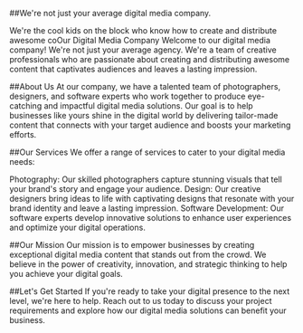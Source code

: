##We're not just your average digital media company. 

We're the cool kids on the block who know how to create and distribute awesome coOur Digital Media Company
Welcome to our digital media company! We're not just your average agency. We're a team of creative professionals who are passionate about creating and distributing awesome content that captivates audiences and leaves a lasting impression.

##About Us
At our company, we have a talented team of photographers, designers, and software experts who work together to produce eye-catching and impactful digital media solutions. Our goal is to help businesses like yours shine in the digital world by delivering tailor-made content that connects with your target audience and boosts your marketing efforts.

##Our Services
We offer a range of services to cater to your digital media needs:

Photography: Our skilled photographers capture stunning visuals that tell your brand's story and engage your audience.
Design: Our creative designers bring ideas to life with captivating designs that resonate with your brand identity and leave a lasting impression.
Software Development: Our software experts develop innovative solutions to enhance user experiences and optimize your digital operations.

##Our Mission
Our mission is to empower businesses by creating exceptional digital media content that stands out from the crowd. We believe in the power of creativity, innovation, and strategic thinking to help you achieve your digital goals.

##Let's Get Started
If you're ready to take your digital presence to the next level, we're here to help. Reach out to us today to discuss your project requirements and explore how our digital media solutions can benefit your business.
<!---
Git2Ninja/Git2Ninja is a ✨ special ✨ repository because its `README.md` (this file) appears on your GitHub profile.
You can click the Preview link to take a look at your changes.
--->

